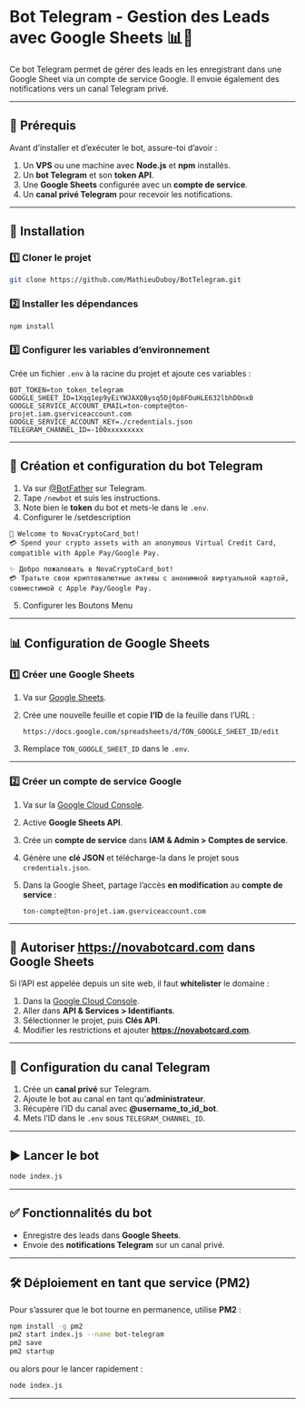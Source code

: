 # Bot Telegram - Gestion des Leads avec Google Sheets 📊🤖

Ce bot Telegram permet de gérer des leads en les enregistrant dans une Google Sheet via un compte de service Google. Il envoie également des notifications vers un canal Telegram privé.

---

## 📌 Prérequis 

Avant d’installer et d’exécuter le bot, assure-toi d’avoir :

1. Un **VPS** ou une machine avec **Node.js** et **npm** installés.
2. Un **bot Telegram** et son **token API**.
3. Une **Google Sheets** configurée avec un **compte de service**.
4. Un **canal privé Telegram** pour recevoir les notifications.

---

## 🚀 Installation

### 1️⃣ Cloner le projet

```sh
git clone https://github.com/MathieuDuboy/BotTelegram.git
```

### 2️⃣ Installer les dépendances

```sh
npm install
```

### 3️⃣ Configurer les variables d’environnement

Crée un fichier `.env` à la racine du projet et ajoute ces variables :

```env
BOT_TOKEN=ton_token_telegram
GOOGLE_SHEET_ID=1Xqq1ep9yEiYWJAXQBysq5Dj0p8FOuHLE632lbhDOnx0
GOOGLE_SERVICE_ACCOUNT_EMAIL=ton-compte@ton-projet.iam.gserviceaccount.com
GOOGLE_SERVICE_ACCOUNT_KEY=./credentials.json
TELEGRAM_CHANNEL_ID=-100xxxxxxxxx
```

---

## 🔑 Création et configuration du bot Telegram

1. Va sur [@BotFather](https://t.me/BotFather) sur Telegram.
2. Tape `/newbot` et suis les instructions.
3. Note bien le **token** du bot et mets-le dans le `.env`.
4. Configurer le /setdescription
```
🌟 Welcome to NovaCryptoCard_bot!
💳 Spend your crypto assets with an anonymous Virtual Credit Card, compatible with Apple Pay/Google Pay.

✨ Добро пожаловать в NovaCryptoCard_bot!
💳 Тратьте свои криптовалютные активы с анонимной виртуальной картой, совместимой с Apple Pay/Google Pay.
```
5. Configurer les Boutons Menu

---

## 📊 Configuration de Google Sheets

### 1️⃣ Créer une Google Sheets

1. Va sur [Google Sheets](https://docs.google.com/spreadsheets).
2. Crée une nouvelle feuille et copie **l’ID** de la feuille dans l’URL :

   ```
   https://docs.google.com/spreadsheets/d/TON_GOOGLE_SHEET_ID/edit
   ```

3. Remplace `TON_GOOGLE_SHEET_ID` dans le `.env`.

---

### 2️⃣ Créer un compte de service Google

1. Va sur la [Google Cloud Console](https://console.cloud.google.com/).
2. Active **Google Sheets API**.
3. Crée un **compte de service** dans **IAM & Admin > Comptes de service**.
4. Génère une **clé JSON** et télécharge-la dans le projet sous `credentials.json`.
5. Dans la Google Sheet, partage l’accès **en modification** au **compte de service** :

   ```
   ton-compte@ton-projet.iam.gserviceaccount.com
   ```

---

## 📡 Autoriser **https://novabotcard.com** dans Google Sheets

Si l’API est appelée depuis un site web, il faut **whitelister** le domaine :

1. Dans la [Google Cloud Console](https://console.cloud.google.com/).
2. Aller dans **API & Services > Identifiants**.
3. Sélectionner le projet, puis **Clés API**.
4. Modifier les restrictions et ajouter **https://novabotcard.com**.

---

## 📢 Configuration du canal Telegram

1. Crée un **canal privé** sur Telegram.
2. Ajoute le bot au canal en tant qu’**administrateur**.
3. Récupère l’ID du canal avec **@username_to_id_bot**.
4. Mets l’ID dans le `.env` sous `TELEGRAM_CHANNEL_ID`.

---

## ▶️ Lancer le bot

```sh
node index.js
```

---

## ✅ Fonctionnalités du bot

- Enregistre des leads dans **Google Sheets**.
- Envoie des **notifications Telegram** sur un canal privé.

---

## 🛠 Déploiement en tant que service (PM2)

Pour s’assurer que le bot tourne en permanence, utilise **PM2** :

```sh
npm install -g pm2
pm2 start index.js --name bot-telegram
pm2 save
pm2 startup
```

ou alors pour le lancer rapidement :
```sh
node index.js
```
---
